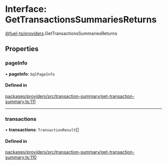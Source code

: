 # Interface: GetTransactionsSummariesReturns

[@fuel-ts/providers](/api/Providers/index.md).GetTransactionsSummariesReturns

## Properties

### pageInfo

• **pageInfo**: `GqlPageInfo`

#### Defined in

[packages/providers/src/transaction-summary/get-transaction-summary.ts:111](https://github.com/FuelLabs/fuels-ts/blob/38e5593e/packages/providers/src/transaction-summary/get-transaction-summary.ts#L111)

___

### transactions

• **transactions**: `TransactionResult`[]

#### Defined in

[packages/providers/src/transaction-summary/get-transaction-summary.ts:110](https://github.com/FuelLabs/fuels-ts/blob/38e5593e/packages/providers/src/transaction-summary/get-transaction-summary.ts#L110)
